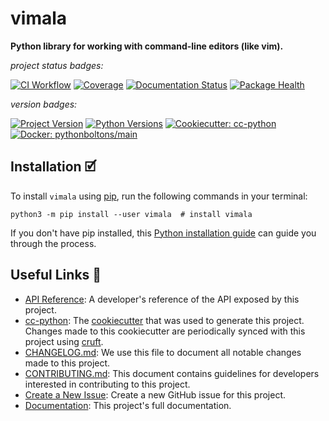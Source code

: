 # vimala

**Python library for working with command-line editors (like vim).**

_project status badges:_

[![CI Workflow](https://github.com/bbugyi200/vimala/actions/workflows/ci.yml/badge.svg)](https://github.com/bbugyi200/vimala/actions/workflows/ci.yml)
[![Coverage](https://codecov.io/gh/bbugyi200/vimala/branch/master/graph/badge.svg)](https://codecov.io/gh/bbugyi200/vimala)
[![Documentation Status](https://readthedocs.org/projects/vimala/badge/?version=latest)](https://vimala.readthedocs.io/en/latest/?badge=latest)
[![Package Health](https://snyk.io/advisor/python/vimala/badge.svg)](https://snyk.io/advisor/python/vimala)

_version badges:_

[![Project Version](https://img.shields.io/pypi/v/vimala)](https://pypi.org/project/vimala/)
[![Python Versions](https://img.shields.io/pypi/pyversions/vimala)](https://pypi.org/project/vimala/)
[![Cookiecutter: cc-python](https://img.shields.io/static/v1?label=cc-python&message=2024.01.16-4&color=d4aa00&logo=cookiecutter&logoColor=d4aa00)](https://github.com/python-boltons/cc-python)
[![Docker: pythonboltons/main](https://img.shields.io/static/v1?label=pythonboltons%20%2F%20main&message=2024.01.16&color=8ec4ad&logo=docker&logoColor=8ec4ad)](https://github.com/python-boltons/docker-python)


## Installation 🗹

To install `vimala` using [pip][9], run the following
commands in your terminal:

``` shell
python3 -m pip install --user vimala  # install vimala
```

If you don't have pip installed, this [Python installation guide][10] can guide
you through the process.

<!-- [[[[[kooky.cog
from pathlib import Path

lines = Path("./docs/design/design.md").read_text().split("\n")
if any(L.strip() for L in lines):
    fixed_lines = [L.replace("(.", "(./docs/design") if L.startswith("![") else L for L in lines]
    print("## Design Diagrams\n")
    print("\n".join(fixed_lines))
]]]]] -->
<!-- [[[[[end]]]]] -->


## Useful Links 🔗

* [API Reference][3]: A developer's reference of the API exposed by this
  project.
* [cc-python][4]: The [cookiecutter][5] that was used to generate this project.
  Changes made to this cookiecutter are periodically synced with this project
  using [cruft][12].
* [CHANGELOG.md][2]: We use this file to document all notable changes made to
  this project.
* [CONTRIBUTING.md][7]: This document contains guidelines for developers
  interested in contributing to this project.
* [Create a New Issue][13]: Create a new GitHub issue for this project.
* [Documentation][1]: This project's full documentation.


[1]: https://vimala.readthedocs.io/en/latest
[2]: https://github.com/bbugyi200/vimala/blob/master/CHANGELOG.md
[3]: https://vimala.readthedocs.io/en/latest/modules.html
[4]: https://github.com/python-boltons/cc-python
[5]: https://github.com/cookiecutter/cookiecutter
[6]: https://docs.readthedocs.io/en/stable/
[7]: https://github.com/bbugyi200/vimala/blob/master/CONTRIBUTING.md
[8]: https://github.com/bbugyi200/vimala
[9]: https://pip.pypa.io
[10]: http://docs.python-guide.org/en/latest/starting/installation/
[11]: https://github.com/pypa/pipx
[12]: https://github.com/cruft/cruft
[13]: https://github.com/bbugyi200/vimala/issues/new/choose
